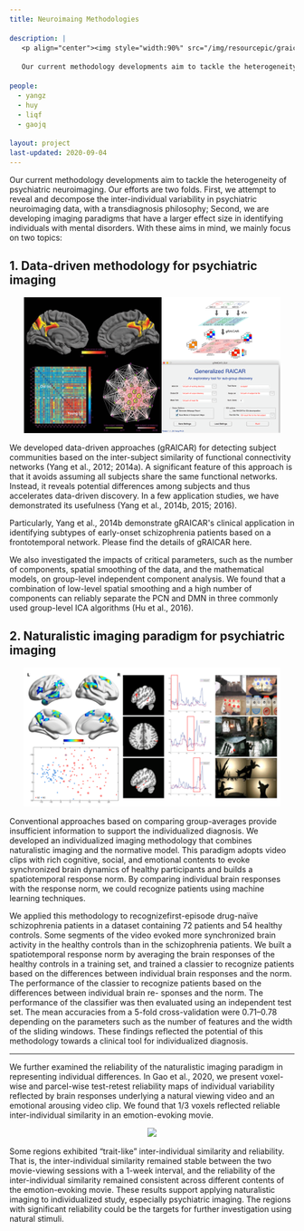 ```yaml
---
title: Neuroimaing Methodologies

description: |
   <p align="center"><img style="width:90%" src="/img/resourcepic/graicar.png"></p>

   Our current methodology developments aim to tackle the heterogeneity of psychiatric neuroimaging. Our efforts are two folds. First, we attempt to reveal and decompose the inter-individual variability in psychiatric neuroimaging data, with a transdiagnosis philosophy; Second, we are developing imaging paradigms that have a larger effect size in identifying individuals with mental disorders. 

people:
  - yangz
  - huy
  - liqf
  - gaojq

layout: project
last-updated: 2020-09-04
---
```


Our current methodology developments aim to tackle the heterogeneity of psychiatric neuroimaging. Our efforts are two folds. First, we attempt to reveal and decompose the inter-individual variability in psychiatric neuroimaging data, with a transdiagnosis philosophy; Second, we are developing imaging paradigms that have a larger effect size in identifying individuals with mental disorders. With these aims in mind, we mainly focus on two topics:

## 1. Data-driven methodology for psychiatric imaging

<p align="center"><img style="width:90%" src="/img/resourcepic/graicar.png"></p>

We developed data-driven approaches (gRAICAR) for detecting subject communities based on the inter-subject similarity of functional connectivity networks (Yang et al., 2012; 2014a). A significant feature of this approach is that it avoids assuming all subjects share the same functional networks. Instead, it reveals potential differences among subjects and thus accelerates data-driven discovery. In a few application studies, we have demonstrated its usefulness (Yang et al., 2014b, 2015; 2016). 

Particularly, Yang et al., 2014b demonstrate gRAICAR's clinical application in identifying subtypes of early-onset schizophrenia patients based on a frontotemporal network. Please find the details of gRAICAR here.

We also investigated the impacts of critical parameters, such as the number of components, spatial smoothing of the data, and the mathematical models, on group-level independent component analysis. We found that a combination of low-level spatial smoothing and a high number of components can reliably separate the PCN and DMN in three commonly used group-level ICA algorithms (Hu et al., 2016).

## 2. Naturalistic imaging paradigm for psychiatric imaging

<p align="center"><img style="width:90%" src="/img/publicpic/natural_indiv_psy_imag.png"></p>

Conventional approaches based on comparing group-averages provide insufficient information to support the individualized diagnosis. We developed an individualized imaging methodology that combines naturalistic imaging and the normative model. This paradigm adopts video clips with rich cognitive, social, and emotional contents to evoke synchronized brain dynamics of healthy participants and builds a spatiotemporal response norm. By comparing individual brain responses with the response norm, we could recognize patients using machine learning techniques. 

We applied this methodology to recognizefirst-episode drug-naïve schizophrenia patients in a dataset containing 72 patients and 54 healthy controls. Some segments of the video evoked more synchronized brain activity in the healthy controls than in the schizophrenia patients. We built a spatiotemporal response norm by averaging the brain responses of the healthy controls in a training set, and trained a classier to recognize patients based on the differences between individual brain responses and the norm. The performance of the classier to recognize patients based on the differences between individual brain re- sponses and the norm. The performance of the classifier was then evaluated using an independent test set. The mean accuracies from a 5-fold cross-validation were 0.71–0.78 depending on the parameters such as the number of features and the width of the sliding windows. These findings reflected the potential of this methodology towards a clinical tool for individualized diagnosis.

----

We further examined the reliability of the naturalistic imaging paradigm in representing individual differences. In Gao et al., 2020, we present voxel-wise and parcel-wise test-retest reliability maps of individual variability reflected by brain responses underlying a natural viewing video and an emotional arousing video clip. We found that 1/3 voxels reflected reliable inter-individual similarity in an emotion-evoking movie. 

<p align="center"><img style="width:90%" src="/img/publicpic/reliability_nv.png"></p>

Some regions exhibited “trait-like” inter-individual similarity and reliability. That is, the inter-individual similarity remained stable between the two movie-viewing sessions with a 1-week interval, and the reliability of the inter-individual similarity remained consistent across different contents of the emotion-evoking movie. These results support applying naturalistic imaging to individualized study, especially psychiatric imaging. The regions with significant reliability could be the targets for further investigation using natural stimuli.


